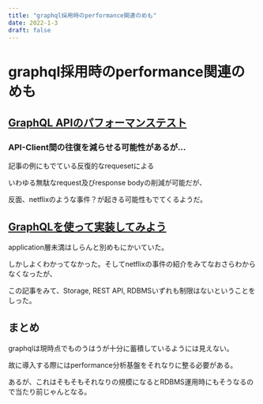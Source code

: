 ```yaml
---
title: "graphql採用時のperformance関連のめも"
date: 2022-1-3
draft: false
---
```

# graphql採用時のperformance関連のめも



## [GraphQL APIのパフォーマンステスト](https://blog.testrail.techmatrix.jp/graphql-performance-testing/)



### API-Client間の往復を減らせる可能性があるが...



記事の例にもでている反復的なrequesetによる



いわゆる無駄なrequest及びresponse bodyの削減が可能だが、



反面、netflixのような事件？が起きる可能性もでてくるようだ。



## [GraphQLを使って実装してみよう](https://qiita.com/haradakunihiko/items/a91a66e35031212023e3)



application層未満はしらんと別めもにかいていた。



しかしよくわかってなかった。そしてnetflixの事件の紹介をみてなおさらわからなくなったが、

	

この記事をみて、Storage, REST API, RDBMSいずれも制限はないということをしった。



## まとめ



graphqlは現時点でものうはうが十分に蓄積しているようには見えない。



故に導入する際にはperformance分析基盤をそれなりに整る必要がある。



あるが、これはそもそもそれなりの規模になるとRDBMS運用時にもそうなるので当たり前じゃんとなる。
